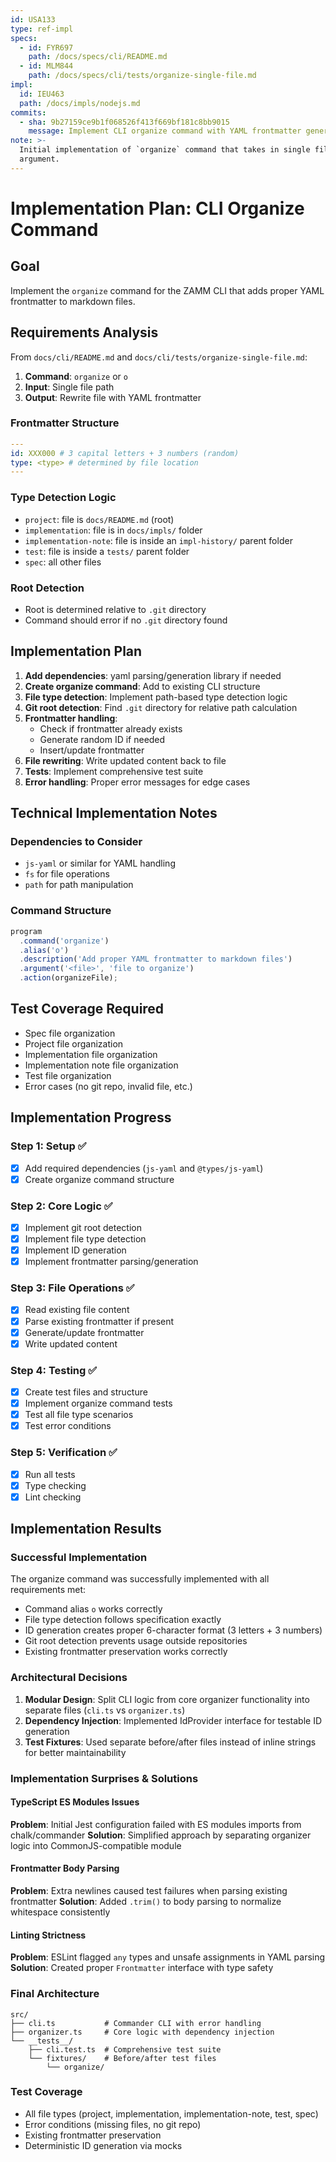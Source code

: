 ```yaml
---
id: USA133
type: ref-impl
specs:
  - id: FYR697
    path: /docs/specs/cli/README.md
  - id: MLM844
    path: /docs/specs/cli/tests/organize-single-file.md
impl:
  id: IEU463
  path: /docs/impls/nodejs.md
commits:
  - sha: 9b27159ce9b1f068526f413f669bf181c8bb9015
    message: Implement CLI organize command with YAML frontmatter generation
note: >-
  Initial implementation of `organize` command that takes in single filename as
  argument.
---
```


# Implementation Plan: CLI Organize Command

## Goal

Implement the `organize` command for the ZAMM CLI that adds proper YAML frontmatter to markdown files.

## Requirements Analysis

From `docs/cli/README.md` and `docs/cli/tests/organize-single-file.md`:

1. **Command**: `organize` or `o`
2. **Input**: Single file path
3. **Output**: Rewrite file with YAML frontmatter

### Frontmatter Structure

```yaml
---
id: XXX000 # 3 capital letters + 3 numbers (random)
type: <type> # determined by file location
---
```

### Type Detection Logic

- `project`: file is `docs/README.md` (root)
- `implementation`: file is in `docs/impls/` folder
- `implementation-note`: file is inside an `impl-history/` parent folder
- `test`: file is inside a `tests/` parent folder
- `spec`: all other files

### Root Detection

- Root is determined relative to `.git` directory
- Command should error if no `.git` directory found

## Implementation Plan

1. **Add dependencies**: yaml parsing/generation library if needed
2. **Create organize command**: Add to existing CLI structure
3. **File type detection**: Implement path-based type detection logic
4. **Git root detection**: Find `.git` directory for relative path calculation
5. **Frontmatter handling**:
   - Check if frontmatter already exists
   - Generate random ID if needed
   - Insert/update frontmatter
6. **File rewriting**: Write updated content back to file
7. **Tests**: Implement comprehensive test suite
8. **Error handling**: Proper error messages for edge cases

## Technical Implementation Notes

### Dependencies to Consider

- `js-yaml` or similar for YAML handling
- `fs` for file operations
- `path` for path manipulation

### Command Structure

```typescript
program
  .command('organize')
  .alias('o')
  .description('Add proper YAML frontmatter to markdown files')
  .argument('<file>', 'file to organize')
  .action(organizeFile);
```

## Test Coverage Required

- Spec file organization
- Project file organization
- Implementation file organization
- Implementation note file organization
- Test file organization
- Error cases (no git repo, invalid file, etc.)

## Implementation Progress

### Step 1: Setup ✅

- [x] Add required dependencies (`js-yaml` and `@types/js-yaml`)
- [x] Create organize command structure

### Step 2: Core Logic ✅

- [x] Implement git root detection
- [x] Implement file type detection
- [x] Implement ID generation
- [x] Implement frontmatter parsing/generation

### Step 3: File Operations ✅

- [x] Read existing file content
- [x] Parse existing frontmatter if present
- [x] Generate/update frontmatter
- [x] Write updated content

### Step 4: Testing ✅

- [x] Create test files and structure
- [x] Implement organize command tests
- [x] Test all file type scenarios
- [x] Test error conditions

### Step 5: Verification ✅

- [x] Run all tests
- [x] Type checking
- [x] Lint checking

## Implementation Results

### Successful Implementation

The organize command was successfully implemented with all requirements met:

- Command alias `o` works correctly
- File type detection follows specification exactly
- ID generation creates proper 6-character format (3 letters + 3 numbers)
- Git root detection prevents usage outside repositories
- Existing frontmatter preservation works correctly

### Architectural Decisions

1. **Modular Design**: Split CLI logic from core organizer functionality into separate files (`cli.ts` vs `organizer.ts`)
2. **Dependency Injection**: Implemented IdProvider interface for testable ID generation
3. **Test Fixtures**: Used separate before/after files instead of inline strings for better maintainability

### Implementation Surprises & Solutions

#### TypeScript ES Modules Issues

**Problem**: Initial Jest configuration failed with ES modules imports from chalk/commander
**Solution**: Simplified approach by separating organizer logic into CommonJS-compatible module

#### Frontmatter Body Parsing

**Problem**: Extra newlines caused test failures when parsing existing frontmatter
**Solution**: Added `.trim()` to body parsing to normalize whitespace consistently

#### Linting Strictness

**Problem**: ESLint flagged `any` types and unsafe assignments in YAML parsing
**Solution**: Created proper `Frontmatter` interface with type safety

### Final Architecture

```
src/
├── cli.ts           # Commander CLI with error handling
├── organizer.ts     # Core logic with dependency injection
└── __tests__/
    ├── cli.test.ts  # Comprehensive test suite
    └── fixtures/    # Before/after test files
        └── organize/
```

### Test Coverage

- All file types (project, implementation, implementation-note, test, spec)
- Error conditions (missing files, no git repo)
- Existing frontmatter preservation
- Deterministic ID generation via mocks
